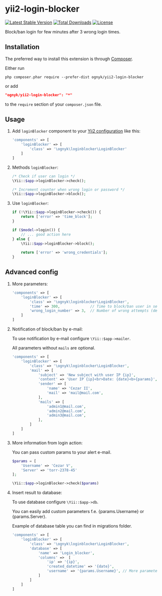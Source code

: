 # yii2-login-blocker

[![Latest Stable Version](https://poser.pugx.org/ognyk/yii2-login-blocker/v/stable)](https://packagist.org/packages/ognyk/yii2-login-blocker)
[![Total Downloads](https://poser.pugx.org/ognyk/yii2-login-blocker/downloads)](https://packagist.org/packages/ognyk/yii2-login-blocker)
[![License](https://poser.pugx.org/ognyk/yii2-login-blocker/license)](https://packagist.org/packages/ognyk/yii2-login-blocker)

Block/ban login for few minutes after 3 wrong login times.

## Installation

The preferred way to install this extension is through [Composer](http://getcomposer.org/download/).

Either run

```
php composer.phar require --prefer-dist ognyk/yii2-login-blocker
```

or add

```json
"ognyk/yii2-login-blocker": "*"
```

to the `require` section of your `composer.json` file.

## Usage

1. Add `loginBlocker` component to your [Yii2 configuration](http://www.yiiframework.com/doc-2.0/guide-concept-configurations.html#application-configurations)
like this:

    ```php
    'components' => [
        'loginBlocker' => [
            'class' => '\ognyk\loginblocker\LoginBlocker'
        ]
    ]
    ```

2. Methods `loginBlocker`:

    ```php
    /* Check if user can login */
    \Yii::$app->loginBlocker->check();
    
    /* Increment counter when wrong login or password */
    \Yii::$app->loginBlocker->block();
    ```
3. Use `loginBlocker`:

    ```php
    if (!\Yii::$app->loginBlocker->check()) {
        return ['error' => 'time_block'];
    }
    
    if ($model->login()) {
        // ... good action here
    } else {
        \Yii::$app->loginBlocker->block();
        
        return ['error' => 'wrong_credentials'];
    }
    ```

## Advanced config

1. More parameters:

    ```php
    'components' => [
        'loginBlocker' => [
            'class' => '\ognyk\loginblocker\LoginBlocker',
            'time' => 300,              // Time to block/ban user in seconds (default 300 sec)
            'wrong_login_number' => 3,  // Number of wrong attempts (default 3 times)
        ]
    ]
    ```   
    
2. Notification of block/ban by e-mail:

    To use notification by e-mail configure `\Yii::$app->mailer`.

    All parameters without `mails` are optional.

    ```php
    'components' => [
        'loginBlocker' => [
            'class' => '\ognyk\loginblocker\LoginBlocker',
            'mail' => [
                'subject' => 'New subject with user IP {ip}',
                'content' => 'User IP {ip}<br>Date: {date}<b>{params}',
                'sender' => [
                    'name' => 'Cezar II',
                    'mail' => 'mail@mail.com',
                ],
                'mails' => [
                    'admin1@mail.com',
                    'admin2@mail.com',
                    'admin3@mail.com',
                ],
            ]
        ]
    ]
    ```
    
3. More information from login action:

    You can pass custom params to your alert e-mail.
    
    ```php
    $params = [
        'Username' => 'Cezar V',
        'Server' => 'torr-2378-45'
    ];
    
    \Yii::$app->loginBlocker->check($params)
    ``` 
    
4. Insert result to database:

    To use database configure `\Yii::$app->db`.

    You can easily add custom parameters f.e. {params.Username} or {params.Server}.
    
    Example of database table you can find in migrations folder.

    ```php
    'components' => [
        'loginBlocker' => [
            'class' => '\ognyk\loginblocker\LoginBlocker',
            'database' => [
                'name' => 'Login_blocker',
                'columns' =>  [
                    'ip' => '{ip}',
                    'created_datetime' => '{date}',
                    'username' => '{params.Username}', // More parameters from point 3
                ]
            ]
        ]
    ]
    ```
    
